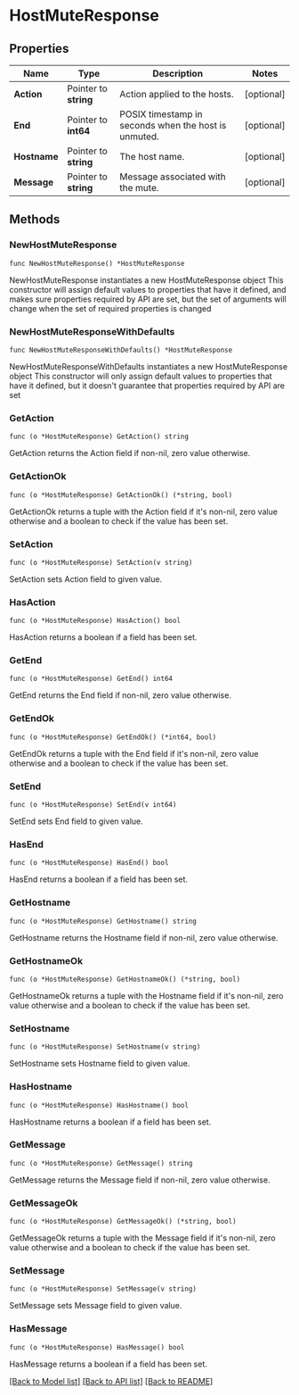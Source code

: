 # HostMuteResponse

## Properties

Name | Type | Description | Notes
------------ | ------------- | ------------- | -------------
**Action** | Pointer to **string** | Action applied to the hosts. | [optional] 
**End** | Pointer to **int64** | POSIX timestamp in seconds when the host is unmuted. | [optional] 
**Hostname** | Pointer to **string** | The host name. | [optional] 
**Message** | Pointer to **string** | Message associated with the mute. | [optional] 

## Methods

### NewHostMuteResponse

`func NewHostMuteResponse() *HostMuteResponse`

NewHostMuteResponse instantiates a new HostMuteResponse object
This constructor will assign default values to properties that have it defined,
and makes sure properties required by API are set, but the set of arguments
will change when the set of required properties is changed

### NewHostMuteResponseWithDefaults

`func NewHostMuteResponseWithDefaults() *HostMuteResponse`

NewHostMuteResponseWithDefaults instantiates a new HostMuteResponse object
This constructor will only assign default values to properties that have it defined,
but it doesn't guarantee that properties required by API are set

### GetAction

`func (o *HostMuteResponse) GetAction() string`

GetAction returns the Action field if non-nil, zero value otherwise.

### GetActionOk

`func (o *HostMuteResponse) GetActionOk() (*string, bool)`

GetActionOk returns a tuple with the Action field if it's non-nil, zero value otherwise
and a boolean to check if the value has been set.

### SetAction

`func (o *HostMuteResponse) SetAction(v string)`

SetAction sets Action field to given value.

### HasAction

`func (o *HostMuteResponse) HasAction() bool`

HasAction returns a boolean if a field has been set.

### GetEnd

`func (o *HostMuteResponse) GetEnd() int64`

GetEnd returns the End field if non-nil, zero value otherwise.

### GetEndOk

`func (o *HostMuteResponse) GetEndOk() (*int64, bool)`

GetEndOk returns a tuple with the End field if it's non-nil, zero value otherwise
and a boolean to check if the value has been set.

### SetEnd

`func (o *HostMuteResponse) SetEnd(v int64)`

SetEnd sets End field to given value.

### HasEnd

`func (o *HostMuteResponse) HasEnd() bool`

HasEnd returns a boolean if a field has been set.

### GetHostname

`func (o *HostMuteResponse) GetHostname() string`

GetHostname returns the Hostname field if non-nil, zero value otherwise.

### GetHostnameOk

`func (o *HostMuteResponse) GetHostnameOk() (*string, bool)`

GetHostnameOk returns a tuple with the Hostname field if it's non-nil, zero value otherwise
and a boolean to check if the value has been set.

### SetHostname

`func (o *HostMuteResponse) SetHostname(v string)`

SetHostname sets Hostname field to given value.

### HasHostname

`func (o *HostMuteResponse) HasHostname() bool`

HasHostname returns a boolean if a field has been set.

### GetMessage

`func (o *HostMuteResponse) GetMessage() string`

GetMessage returns the Message field if non-nil, zero value otherwise.

### GetMessageOk

`func (o *HostMuteResponse) GetMessageOk() (*string, bool)`

GetMessageOk returns a tuple with the Message field if it's non-nil, zero value otherwise
and a boolean to check if the value has been set.

### SetMessage

`func (o *HostMuteResponse) SetMessage(v string)`

SetMessage sets Message field to given value.

### HasMessage

`func (o *HostMuteResponse) HasMessage() bool`

HasMessage returns a boolean if a field has been set.


[[Back to Model list]](../README.md#documentation-for-models) [[Back to API list]](../README.md#documentation-for-api-endpoints) [[Back to README]](../README.md)


